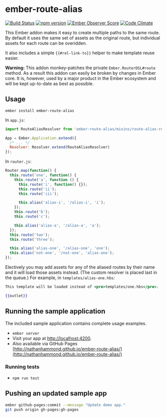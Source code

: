 # ember-route-alias

[![Build Status](https://travis-ci.org/nathanhammond/ember-route-alias.svg)](https://travis-ci.org/nathanhammond/ember-route-alias)
[![npm version](https://badge.fury.io/js/ember-route-alias.svg)](http://badge.fury.io/js/ember-route-alias)
[![Ember Observer Score](http://emberobserver.com/badges/ember-route-alias.svg)](http://emberobserver.com/addons/ember-route-alias)
[![Code Climate](https://codeclimate.com/github/nathanhammond/ember-route-alias/badges/gpa.svg)](https://codeclimate.com/github/nathanhammond/ember-route-alias)

This Ember addon makes it easy to create multiple paths to the same route. By default it uses the same set of assets as the original route, but individual assets for each route can be overidden.

It also includes a simple `{{#rel-link-to}}` helper to make template reuse easier.

**Warning:** This addon monkey-patches the private `Ember.RouterDSL#route` method. As a result this addon can easily be broken by changes in Ember core. It is, however, used by a major product in the Ember ecosystem and will be kept up-to-date as best as possible.

## Usage

`ember install ember-route-alias`

In `app.js`:
```javascript
import RouteAliasResolver from 'ember-route-alias/mixins/route-alias-resolver';

App = Ember.Application.extend({
  /* ... */
  Resolver: Resolver.extend(RouteAliasResolver)
});
```

In `router.js`:
```javascript
Router.map(function() {
  this.route('one', function() {
    this.route('a', function () {
      this.route('i', function() {});
      this.route('ii');
      this.route('iii');

      this.alias('alias-i', '/alias-i', 'i');
    });
    this.route('b');
    this.route('c');

    this.alias('alias-a', '/alias-a', 'a');
  });
  this.route('two');
  this.route('three');

  this.alias('alias-one', '/alias-one', 'one');
  this.alias('not-one', '/not-one', 'alias-one');
});
```

Electively you may add assets for any of the aliased routes by their name and it will load those assets instead. (The custom resolver is placed last in the queue.) For example, in `templates/alias-one.hbs`:

```handlebars
This template will be loaded instead of <pre>templates/one.hbs</pre>.

{{outlet}}
```

## Running the sample application

The included sample application contains complete usage examples.

* `ember server`
* Visit your app at [http://localhost:4200](http://localhost:4200).
* Also available via GitHub Pages [http://nathanhammond.github.io/ember-route-alias/](http://nathanhammond.github.io/ember-route-alias/)

### Running tests

* `npm run test`

## Pushing an updated sample app

```sh
ember github-pages:commit --message "Update demo app."
git push origin gh-pages:gh-pages
```
